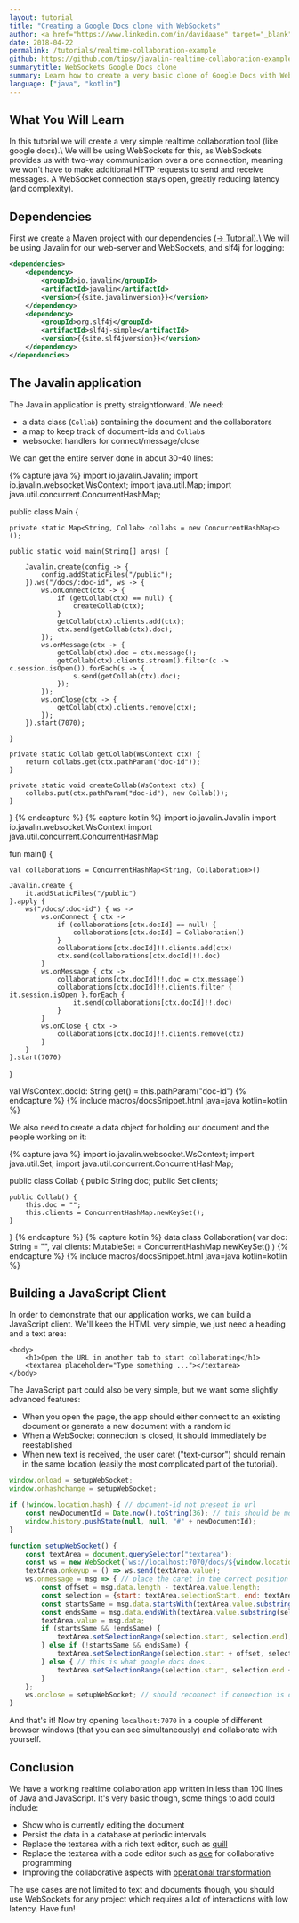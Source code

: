 ```yaml
---
layout: tutorial
title: "Creating a Google Docs clone with WebSockets"
author: <a href="https://www.linkedin.com/in/davidaase" target="_blank">David Åse</a>
date: 2018-04-22
permalink: /tutorials/realtime-collaboration-example
github: https://github.com/tipsy/javalin-realtime-collaboration-example
summarytitle: WebSockets Google Docs clone
summary: Learn how to create a very basic clone of Google Docs with WebSockets in Javalin
language: ["java", "kotlin"]
---
```


## What You Will Learn
In this tutorial we will create a very simple realtime collaboration tool (like google docs).\\
We will be using WebSockets for this, as WebSockets provides us with two-way
communication over a one connection, meaning we won't have to
make additional HTTP requests to send and receive messages.
A WebSocket connection stays open, greatly reducing latency (and complexity).

## Dependencies

First we create a Maven project with our dependencies [(→ Tutorial)](/tutorials/maven-setup).\\
We will be using Javalin for our web-server and WebSockets, and slf4j for logging:

```xml
<dependencies>
    <dependency>
        <groupId>io.javalin</groupId>
        <artifactId>javalin</artifactId>
        <version>{{site.javalinversion}}</version>
    </dependency>
    <dependency>
        <groupId>org.slf4j</groupId>
        <artifactId>slf4j-simple</artifactId>
        <version>{{site.slf4jversion}}</version>
    </dependency>
</dependencies>
```

## The Javalin application
The Javalin application is pretty straightforward.
We need:
* a data class (`Collab`) containing the document and the collaborators
* a map to keep track of document-ids and `Collab`s
 * websocket handlers for connect/message/close

We can get the entire server done in about 30-40 lines:

{% capture java %}
import io.javalin.Javalin;
import io.javalin.websocket.WsContext;
import java.util.Map;
import java.util.concurrent.ConcurrentHashMap;

public class Main {

    private static Map<String, Collab> collabs = new ConcurrentHashMap<>();

    public static void main(String[] args) {

        Javalin.create(config -> {
            config.addStaticFiles("/public");
        }).ws("/docs/:doc-id", ws -> {
            ws.onConnect(ctx -> {
                if (getCollab(ctx) == null) {
                    createCollab(ctx);
                }
                getCollab(ctx).clients.add(ctx);
                ctx.send(getCollab(ctx).doc);
            });
            ws.onMessage(ctx -> {
                getCollab(ctx).doc = ctx.message();
                getCollab(ctx).clients.stream().filter(c -> c.session.isOpen()).forEach(s -> {
                    s.send(getCollab(ctx).doc);
                });
            });
            ws.onClose(ctx -> {
                getCollab(ctx).clients.remove(ctx);
            });
        }).start(7070);

    }

    private static Collab getCollab(WsContext ctx) {
        return collabs.get(ctx.pathParam("doc-id"));
    }

    private static void createCollab(WsContext ctx) {
        collabs.put(ctx.pathParam("doc-id"), new Collab());
    }

}
{% endcapture %}
{% capture kotlin %}
import io.javalin.Javalin
import io.javalin.websocket.WsContext
import java.util.concurrent.ConcurrentHashMap

fun main() {

    val collaborations = ConcurrentHashMap<String, Collaboration>()

    Javalin.create {
        it.addStaticFiles("/public")
    }.apply {
        ws("/docs/:doc-id") { ws ->
            ws.onConnect { ctx ->
                if (collaborations[ctx.docId] == null) {
                    collaborations[ctx.docId] = Collaboration()
                }
                collaborations[ctx.docId]!!.clients.add(ctx)
                ctx.send(collaborations[ctx.docId]!!.doc)
            }
            ws.onMessage { ctx ->
                collaborations[ctx.docId]!!.doc = ctx.message()
                collaborations[ctx.docId]!!.clients.filter { it.session.isOpen }.forEach {
                    it.send(collaborations[ctx.docId]!!.doc)
                }
            }
            ws.onClose { ctx ->
                collaborations[ctx.docId]!!.clients.remove(ctx)
            }
        }
    }.start(7070)

}

val WsContext.docId: String get() = this.pathParam("doc-id")
{% endcapture %}
{% include macros/docsSnippet.html java=java kotlin=kotlin %}

We also need to create a data object for holding our document and the people working on it:

{% capture java %}
import io.javalin.websocket.WsContext;
import java.util.Set;
import java.util.concurrent.ConcurrentHashMap;

public class Collab {
    public String doc;
    public Set<WsContext> clients;

    public Collab() {
        this.doc = "";
        this.clients = ConcurrentHashMap.newKeySet();
    }
}
{% endcapture %}
{% capture kotlin %}
data class Collaboration(
    var doc: String = "",
    val clients: MutableSet<WsContext> = ConcurrentHashMap.newKeySet()
)
{% endcapture %}
{% include macros/docsSnippet.html java=java kotlin=kotlin %}

## Building a JavaScript Client
In order to demonstrate that our application works, we can build a JavaScript client.
We'll keep the HTML very simple, we just need a heading and a text area:

```markup
<body>
    <h1>Open the URL in another tab to start collaborating</h1>
    <textarea placeholder="Type something ..."></textarea>
</body>
```

The JavaScript part could also be very simple, but we want some slightly advanced features:

* When you open the page, the app should either connect to an existing document or generate a new document with a random id
* When a WebSocket connection is closed, it should immediately be reestablished
* When new text is received, the user caret ("text-cursor") should remain in the same location (easily the most complicated part of the tutorial).

```javascript
window.onload = setupWebSocket;
window.onhashchange = setupWebSocket;

if (!window.location.hash) { // document-id not present in url
    const newDocumentId = Date.now().toString(36); // this should be more random
    window.history.pushState(null, null, "#" + newDocumentId);
}

function setupWebSocket() {
    const textArea = document.querySelector("textarea");
    const ws = new WebSocket(`ws://localhost:7070/docs/${window.location.hash.substr(1)}`);
    textArea.onkeyup = () => ws.send(textArea.value);
    ws.onmessage = msg => { // place the caret in the correct position
        const offset = msg.data.length - textArea.value.length;
        const selection = {start: textArea.selectionStart, end: textArea.selectionEnd};
        const startsSame = msg.data.startsWith(textArea.value.substring(0, selection.end));
        const endsSame = msg.data.endsWith(textArea.value.substring(selection.start));
        textArea.value = msg.data;
        if (startsSame && !endsSame) {
            textArea.setSelectionRange(selection.start, selection.end);
        } else if (!startsSame && endsSame) {
            textArea.setSelectionRange(selection.start + offset, selection.end + offset);
        } else { // this is what google docs does...
            textArea.setSelectionRange(selection.start, selection.end + offset);
        }
    };
    ws.onclose = setupWebSocket; // should reconnect if connection is closed
}
```

And that's it! Now try opening `localhost:7070` in a couple of different
browser windows (that you can see simultaneously) and collaborate with yourself.

## Conclusion
We have a working realtime collaboration app written in less than 100 lines of Java and JavaScript.
It's very basic though, some things to add could include:

* Show who is currently editing the document
* Persist the data in a database at periodic intervals
* Replace the textarea with a rich text editor, such as [quill](https://quilljs.com)
* Replace the textarea with a code editor such as [ace](https://ace.c9.io/) for collaborative programming
* Improving the collaborative aspects with [operational transformation](https://en.wikipedia.org/wiki/Operational_transformation)

The use cases are not limited to text and documents though, you should use WebSockets
for any project which requires a lot of interactions with low latency. Have fun!
